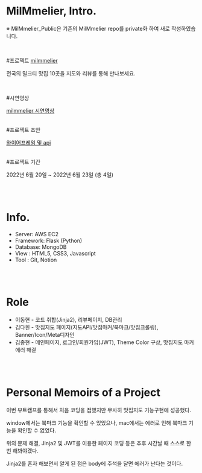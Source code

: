 # MilMmelier, Intro. 
※ MilMmelier_Public은 기존의 MilMmelier repo를 private화 하여 새로 작성하였습니다.

<br/>

#프로젝트 [milmmelier](http://54.180.105.208/login)

전국의 밀크티 맛집 10곳을 지도와 리뷰를 통해 만나보세요.

<br/>

#시연영상

[milmmelier 시연영상](https://www.youtube.com/watch?v=5FVSqzKxk8o)
<br/>
<br/>

#프로젝트 초안

[와이어프레임 및 api](https://www.notion.so/Chapter-1-7b453548af8341dc815f17033f44df72)
<br/>
<br/>

#프로젝트 기간

2022년 6월 20일 ~ 2022년 6월 23일 (총 4일)

<br/>
<br/>

# Info.

-   Server: AWS EC2 
-   Framework: Flask (Python)
-   Database: MongoDB
-   View : HTML5, CSS3, Javascript
-   Tool : Git, Notion

<br/>
<br/>

# Role

-   이동현 - 코드 취합(Jinja2), 리뷰페이지, DB관리
-   김다흰 - 맛집지도 페이지(지도API/맛집마커/북마크/맛집크롤링), Banner/Icon/Meta디자인
-   김종현 - 메인페이지, 로그인/회원가입(JWT), Theme Color 구상, 맛집지도 마커에러 해결

<br/>
<br/>

# Personal Memoirs of a Project

이번 부트캠프를 통해서 처음 코딩을 접했지만 무사히 맛집지도 기능구현에 성공했다.

window에서는 북마크 기능을 확인할 수 있었으나, mac에서는 에러로 인해 북마크 기능을 확인할 수 없었다.

위의 문제 해결, Jinja2 및 JWT를 이용한 페이지 코딩 등은 추후 시간날 때 스스로 한 번 해봐야겠다.

Jinja2를 혼자 해보면서 알게 된 점은 body에 주석을 달면 에러가 난다는 것이다.
